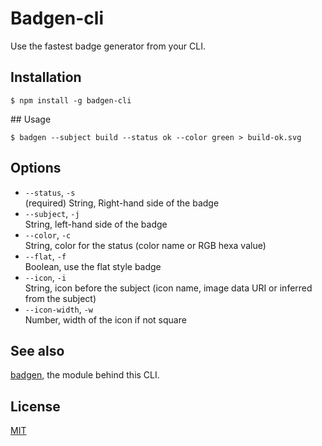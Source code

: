 # Badgen-cli

Use the fastest badge generator from your CLI.

## Installation

    $ npm install -g badgen-cli

## Usage

    $ badgen --subject build --status ok --color green > build-ok.svg

## Options

 * `--status`, `-s`<br>
    (required) String, Right-hand side of the badge
 * `--subject`, `-j`<br>
    String, left-hand side of the badge
 * `--color`, `-c`<br>
    String, color for the status (color name or RGB hexa value)
 * `--flat`, `-f`<br>
    Boolean, use the flat style badge
 * `--icon`, `-i`<br>
    String, icon before the subject (icon name, image data URI or inferred from the subject)
 * `--icon-width`, `-w`<br>
    Number, width of the icon if not square

## See also

[badgen](https://github.com/badgen/badgen), the module behind this CLI.

## License

[MIT](./LICENSE)
